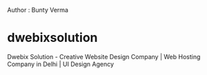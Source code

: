 Author : Bunty Verma
# dwebixsolution
Dwebix Solution - Creative Website Design Company | Web Hosting Company in
Delhi | UI Design Agency
